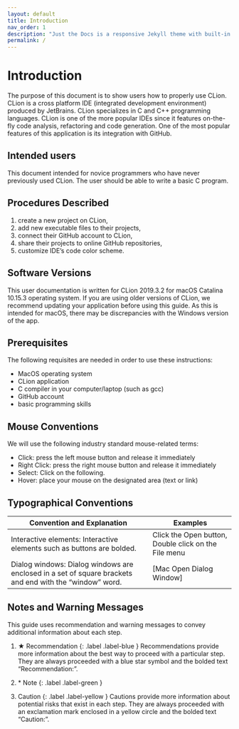 ```yaml
---
layout: default
title: Introduction
nav_order: 1
description: "Just the Docs is a responsive Jekyll theme with built-in search that is easily customizable and hosted on GitHub Pages."
permalink: /
---
```


# Introduction

The purpose of this document is to show users how to properly use CLion. CLion is a cross platform IDE (integrated development environment) produced by JetBrains. CLion specializes in C and C++ programming languages. CLion is one of the more popular IDEs since it features on-the-fly code analysis, refactoring and code generation. One of the most popular features of this application is its integration with GitHub.

## Intended users

This document intended for novice programmers who have never previously used CLion. The user should be able to write a basic C program.

## Procedures Described

  1. create a new project on CLion,
  2. add new executable files to their projects,
  3. connect their GitHub account to CLion,
  4. share their projects to online GitHub repositories,
  5. customize IDE’s code color scheme.
  
## Software Versions

This user documentation is written for CLion 2019.3.2 for macOS Catalina 10.15.3 operating system. If you are using older versions of CLion, we recommend updating your application before using this guide. As this is intended for macOS, there may be discrepancies with the Windows version of the app.  

## Prerequisites

The following requisites are needed in order to use these instructions:
  
* MacOS operating system
* CLion application
* C compiler in your computer/laptop (such as gcc)
* GitHub account
* basic programming skills

## Mouse Conventions

We will use the following industry standard mouse-related terms:

* Click: press the left mouse button and release it immediately
* Right Click: press the right mouse button and release it immediately
* Select: Click on the following.
* Hover: place your mouse on the designated area (text or link)

## Typographical Conventions

| Convention and Explanation                                                                              | Examples                                             |
|---------------------------------------------------------------------------------------------------------|------------------------------------------------------|
| Interactive elements: Interactive elements such as buttons are bolded.                                  | Click the Open button, Double click on the File menu |
| Dialog windows: Dialog windows are enclosed in a set of square brackets and end with the “window” word. | [Mac Open Dialog Window]                             |

## Notes and Warning Messages

This guide uses recommendation and warning messages to convey additional information about each step.

1. ★ Recommendation
  {: .label .label-blue }
    Recommendations provide more information about the best way to proceed with a particular step. They are always proceeded with a blue star symbol and the bolded text “Recommendation:”.
  
1. \* Note
    {: .label .label-green }
  
1. Caution
  {: .label .label-yellow }
    Cautions provide more information about potential risks that exist in each step. They are always proceeded with an exclamation mark enclosed in a yellow circle and the bolded text “Caution:”.
  